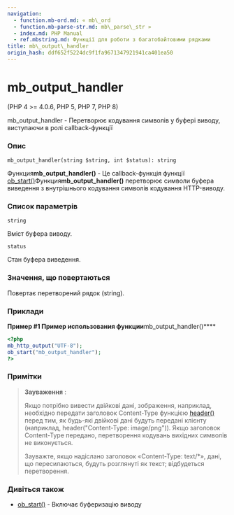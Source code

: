 ```yaml
---
navigation:
  - function.mb-ord.md: « mb\_ord
  - function.mb-parse-str.md: mb\_parse\_str »
  - index.md: PHP Manual
  - ref.mbstring.md: Функції для роботи з багатобайтовими рядками
title: mb\_output\_handler
origin_hash: ddf652f5224dc9f1fa9671347921941ca401ea50
---
```

# mb\_output\_handler

(PHP 4 >= 4.0.6, PHP 5, PHP 7, PHP 8)

mb\_output\_handler - Перетворює кодування символів у буфері виводу, виступаючи в ролі callback-функції

### Опис

```methodsynopsis
mb_output_handler(string $string, int $status): string
```

Функция**mb\_output\_handler()** - Це callback-функція функції [ob\_start()](function.ob-start.md)Функция**mb\_output\_handler()** перетворює символи буфера виведення з внутрішнього кодування символів кодування HTTP-виводу.

### Список параметрів

`string`

Вміст буфера виводу.

`status`

Стан буфера виведення.

### Значення, що повертаються

Повертає перетворений рядок (string).

### Приклади

**Пример #1 Пример использования функции**mb\_output\_handler()\*\*\*\*

```php
<?php
mb_http_output("UTF-8");
ob_start("mb_output_handler");
?>
```

### Примітки

> **Зауваження** :
> 
> Якщо потрібно вивести двійкові дані, зображення, наприклад, необхідно передати заголовок Content-Type функцією [header()](function.header.md) перед тим, як будь-які двійкові дані будуть передані клієнту (наприклад, header("Content-Type: image/png")). Якщо заголовок Content-Type передано, перетворення кодувань вихідних символів не виконується.
> 
> Зауважте, якщо надіслано заголовок «Content-Type: text/\*», дані, що пересилаються, будуть розглянуті як текст; відбудеться перетворення.

### Дивіться також

-   [ob\_start()](function.ob-start.md) \- Включає буферизацію виводу
